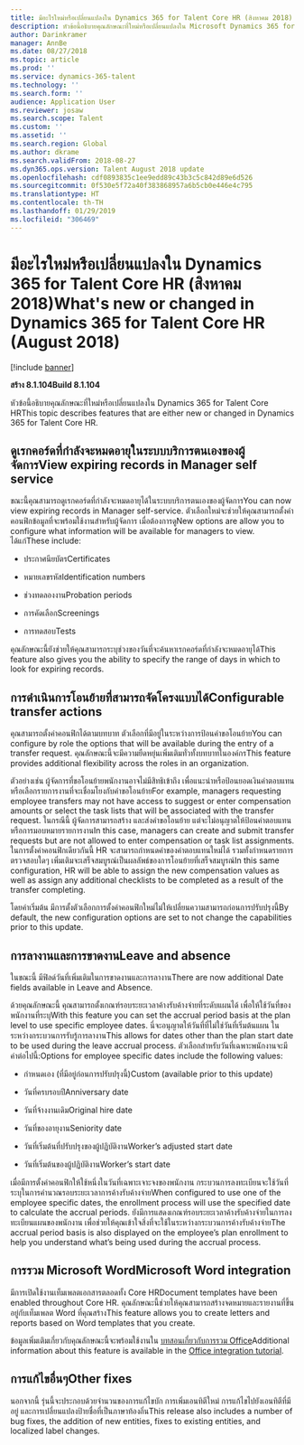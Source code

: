 ```yaml
---
title: มีอะไรใหม่หรือเปลี่ยนแปลงใน Dynamics 365 for Talent Core HR (สิงหาคม 2018)
description: หัวข้อนี้อธิบายคุณลักษณะที่ใหม่หรือเปลี่ยนแปลงใน Microsoft Dynamics 365 for Talent Core HR
author: Darinkramer
manager: AnnBe
ms.date: 08/27/2018
ms.topic: article
ms.prod: ''
ms.service: dynamics-365-talent
ms.technology: ''
ms.search.form: ''
audience: Application User
ms.reviewer: josaw
ms.search.scope: Talent
ms.custom: ''
ms.assetid: ''
ms.search.region: Global
ms.author: dkrame
ms.search.validFrom: 2018-08-27
ms.dyn365.ops.version: Talent August 2018 update
ms.openlocfilehash: cdf0893835c1ee9edd89c43b3c5c842d89e6d526
ms.sourcegitcommit: 0f530e5f72a40f383868957a6b5cb0e446e4c795
ms.translationtype: HT
ms.contentlocale: th-TH
ms.lasthandoff: 01/29/2019
ms.locfileid: "306469"
---
```

# <a name="whats-new-or-changed-in-dynamics-365-for-talent-core-hr-august-2018"></a><span data-ttu-id="79a3f-103">มีอะไรใหม่หรือเปลี่ยนแปลงใน Dynamics 365 for Talent Core HR (สิงหาคม 2018)</span><span class="sxs-lookup"><span data-stu-id="79a3f-103">What's new or changed in Dynamics 365 for Talent Core HR (August 2018)</span></span>

[!include [banner](includes/banner.md)]

<span data-ttu-id="79a3f-104">**สร้าง 8.1.104**</span><span class="sxs-lookup"><span data-stu-id="79a3f-104">**Build 8.1.104**</span></span>

<span data-ttu-id="79a3f-105">หัวข้อนี้อธิบายคุณลักษณะที่ใหม่หรือเปลี่ยนแปลงใน Dynamics 365 for Talent Core HR</span><span class="sxs-lookup"><span data-stu-id="79a3f-105">This topic describes features that are either new or changed in Dynamics 365 for Talent Core HR.</span></span>

## <a name="view-expiring-records-in-manager-self-service"></a><span data-ttu-id="79a3f-106">ดูเรกคอร์ดที่กำลังจะหมดอายุในระบบบริการตนเองของผู้จัดการ</span><span class="sxs-lookup"><span data-stu-id="79a3f-106">View expiring records in Manager self service</span></span>

<span data-ttu-id="79a3f-107">ขณะนี้คุณสามารถดูเรกคอร์ดที่กำลังจะหมดอายุได้ในระบบบริการตนเองของผู้จัดการ</span><span class="sxs-lookup"><span data-stu-id="79a3f-107">You can now view expiring records in Manager self-service.</span></span> <span data-ttu-id="79a3f-108">ตัวเลือกใหม่จะช่วยให้คุณสามารถตั้งค่าคอนฟิกข้อมูลที่จะพร้อมใช้งานสำหรับผู้จัดการ เมื่อต้องการดู</span><span class="sxs-lookup"><span data-stu-id="79a3f-108">New options are allow you to configure what information will be available for managers to view.</span></span> <span data-ttu-id="79a3f-109">ได้แก่</span><span class="sxs-lookup"><span data-stu-id="79a3f-109">These include:</span></span>

-   <span data-ttu-id="79a3f-110">ประกาศนียบัตร</span><span class="sxs-lookup"><span data-stu-id="79a3f-110">Certificates</span></span>

-   <span data-ttu-id="79a3f-111">หมายเลขรหัส</span><span class="sxs-lookup"><span data-stu-id="79a3f-111">Identification numbers</span></span>

-   <span data-ttu-id="79a3f-112">ช่วงทดลองงาน</span><span class="sxs-lookup"><span data-stu-id="79a3f-112">Probation periods</span></span>

-   <span data-ttu-id="79a3f-113">การคัดเลือก</span><span class="sxs-lookup"><span data-stu-id="79a3f-113">Screenings</span></span>

-   <span data-ttu-id="79a3f-114">การทดสอบ</span><span class="sxs-lookup"><span data-stu-id="79a3f-114">Tests</span></span>

<span data-ttu-id="79a3f-115">คุณลักษณะนี้ยังช่วยให้คุณสามารถระบุช่วงของวันที่จะค้นหาเรกคอร์ดที่กำลังจะหมดอายุได้</span><span class="sxs-lookup"><span data-stu-id="79a3f-115">This feature also gives you the ability to specify the range of days in which to look for expiring records.</span></span>

## <a name="configurable-transfer-actions"></a><span data-ttu-id="79a3f-116">การดำเนินการโอนย้ายที่สามารถจัดโครงแบบได้</span><span class="sxs-lookup"><span data-stu-id="79a3f-116">Configurable transfer actions</span></span>

<span data-ttu-id="79a3f-117">คุณสามารถตั้งค่าคอนฟิกได้ตามบทบาท ตัวเลือกที่มีอยู่ในระหว่างการป้อนคำขอโอนย้าย</span><span class="sxs-lookup"><span data-stu-id="79a3f-117">You can configure by role the options that will be available during the entry of a transfer request.</span></span> <span data-ttu-id="79a3f-118">คุณลักษณะนี้จะมีความยืดหยุ่นเพิ่มเติมทั่วทั้งบทบาทในองค์กร</span><span class="sxs-lookup"><span data-stu-id="79a3f-118">This feature provides additional flexibility across the roles in an organization.</span></span>

<span data-ttu-id="79a3f-119">ตัวอย่างเช่น ผู้จัดการที่ขอโอนย้ายพนักงานอาจไม่มีสิทธิเข้าถึง เพื่อแนะนำหรือป้อนยอดเงินค่าตอบแทน หรือเลือกรายการงานที่จะเชื่อมโยงกับคำขอโอนย้าย</span><span class="sxs-lookup"><span data-stu-id="79a3f-119">For example, managers requesting employee transfers may not have access to suggest or enter compensation amounts or select the task lists that will be associated with the transfer request.</span></span> <span data-ttu-id="79a3f-120">ในกรณีนี้ ผู้จัดการสามารถสร้าง และส่งคำขอโอนย้าย แต่จะไม่อนุญาตให้ป้อนค่าตอบแทนหรือการมอบหมายรายการงาน</span><span class="sxs-lookup"><span data-stu-id="79a3f-120">In this case, managers can create and submit transfer requests but are not allowed to enter compensation or task list assignments.</span></span> <span data-ttu-id="79a3f-121">ในการตั้งค่าคอนฟิกเดียวกันนี้ HR จะสามารถกำหนดค่าของค่าตอบแทนใหม่ได้ รวมทั้งกำหนดรายการตรวจสอบใดๆ เพิ่มเติมจะเสร็จสมบูรณ์เป็นผลลัพธ์ของการโอนย้ายที่เสร็จสมบูรณ์</span><span class="sxs-lookup"><span data-stu-id="79a3f-121">In this same configuration, HR will be able to assign the new compensation values as well as assign any additional checklists to be completed as a result of the transfer completing.</span></span>

<span data-ttu-id="79a3f-122">โดยค่าเริ่มต้น มีการตั้งตัวเลือกการตั้งค่าคอนฟิกใหม่ไม่ให้เปลี่ยนความสามารถก่อนการปรับปรุงนี้</span><span class="sxs-lookup"><span data-stu-id="79a3f-122">By default, the new configuration options are set to not change the capabilities prior to this update.</span></span>

## <a name="leave-and-absence"></a><span data-ttu-id="79a3f-123">การลางานและการขาดงาน</span><span class="sxs-lookup"><span data-stu-id="79a3f-123">Leave and absence</span></span>

<span data-ttu-id="79a3f-124">ในขณะนี้ มีฟิลด์วันที่เพิ่มเติมในการขาดงานและการลางาน</span><span class="sxs-lookup"><span data-stu-id="79a3f-124">There are now additional Date fields available in Leave and Absence.</span></span>

<span data-ttu-id="79a3f-125">ด้วยคุณลักษณะนี้ คุณสามารถตั้งเกณฑ์รอบระยะเวลาค้างรับค้างจ่ายที่ระดับแผนได้ เพื่อให้ใช้วันที่ของพนักงานที่ระบุ</span><span class="sxs-lookup"><span data-stu-id="79a3f-125">With this feature you can set the accrual period basis at the plan level to use specific employee dates.</span></span> <span data-ttu-id="79a3f-126">นี่จะอนุญาตให้วันที่ที่ไม่ใช่วันที่เริ่มต้นแผน ในระหว่างกระบวนการรับรู้การลางาน</span><span class="sxs-lookup"><span data-stu-id="79a3f-126">This allows for dates other than the plan start date to be used during the leave accrual process.</span></span> <span data-ttu-id="79a3f-127">ตัวเลือกสำหรับวันที่เฉพาะพนักงานจะมีค่าต่อไปนี้:</span><span class="sxs-lookup"><span data-stu-id="79a3f-127">Options for employee specific dates include the following values:</span></span>

-   <span data-ttu-id="79a3f-128">กำหนดเอง (ที่มีอยู่ก่อนการปรับปรุงนี้)</span><span class="sxs-lookup"><span data-stu-id="79a3f-128">Custom (available prior to this update)</span></span>

-   <span data-ttu-id="79a3f-129">วันที่ครบรอบปี</span><span class="sxs-lookup"><span data-stu-id="79a3f-129">Anniversary date</span></span>

-   <span data-ttu-id="79a3f-130">วันที่จ้างงานเดิม</span><span class="sxs-lookup"><span data-stu-id="79a3f-130">Original hire date</span></span>

-   <span data-ttu-id="79a3f-131">วันที่ของอายุงาน</span><span class="sxs-lookup"><span data-stu-id="79a3f-131">Seniority date</span></span>

-   <span data-ttu-id="79a3f-132">วันที่เริ่มต้นที่ปรับปรุงของผู้ปฏิบัติงาน</span><span class="sxs-lookup"><span data-stu-id="79a3f-132">Worker’s adjusted start date</span></span>

-   <span data-ttu-id="79a3f-133">วันที่เริ่มต้นของผู้ปฏิบัติงาน</span><span class="sxs-lookup"><span data-stu-id="79a3f-133">Worker’s start date</span></span>

<span data-ttu-id="79a3f-134">เมื่อมีการตั้งค่าคอนฟิกให้ใช้หนึ่งในวันที่เฉพาะเจาะจงของพนักงาน กระบวนการลงทะเบียนจะใช้วันที่ระบุในการคำนวณรอบระยะเวลาการค้างรับค้างจ่าย</span><span class="sxs-lookup"><span data-stu-id="79a3f-134">When configured to use one of the employee specific dates, the enrollment process will use the specified date to calculate the accrual periods.</span></span> <span data-ttu-id="79a3f-135">ยังมีการแสดงเกณฑ์รอบระยะเวลาค้างรับค้างจ่ายในการลงทะเบียนแผนของพนักงาน เพื่อช่วยให้คุณเข้าใจสิ่งที่จะใช้ในระหว่างกระบวนการค้างรับค้างจ่าย</span><span class="sxs-lookup"><span data-stu-id="79a3f-135">The accrual period basis is also displayed on the employee’s plan enrollment to help you understand what’s being used during the accrual process.</span></span>

## <a name="microsoft-word-integration"></a><span data-ttu-id="79a3f-136">การรวม Microsoft Word</span><span class="sxs-lookup"><span data-stu-id="79a3f-136">Microsoft Word integration</span></span>

<span data-ttu-id="79a3f-137">มีการเปิดใช้งานเท็มเพลตเอกสารตลอดทั้ง Core HR</span><span class="sxs-lookup"><span data-stu-id="79a3f-137">Document templates have been enabled throughout Core HR.</span></span> <span data-ttu-id="79a3f-138">คุณลักษณะนี้ช่วยให้คุณสามารถสร้างจดหมายและรายงานที่ขึ้นอยู่กับเท็มเพลต Word ที่คุณสร้าง</span><span class="sxs-lookup"><span data-stu-id="79a3f-138">This feature allows you to create letters and reports based on Word templates that you create.</span></span>

<span data-ttu-id="79a3f-139">ข้อมูลเพิ่มเติมเกี่ยวกับคุณลักษณะนี้จะพร้อมใช้งานใน [บทสอนเกี่ยวกับการรวม Office](https://docs.microsoft.com/en-us/dynamics365/unified-operations/dev-itpro/office-integration/office-integration-tutorial?toc=/dynamics365/unified-operations/talent/toc.json)</span><span class="sxs-lookup"><span data-stu-id="79a3f-139">Additional information about this feature is available in the [Office integration tutorial](https://docs.microsoft.com/en-us/dynamics365/unified-operations/dev-itpro/office-integration/office-integration-tutorial?toc=/dynamics365/unified-operations/talent/toc.json).</span></span>


## <a name="other-fixes"></a><span data-ttu-id="79a3f-140">การแก้ไขอื่นๆ</span><span class="sxs-lookup"><span data-stu-id="79a3f-140">Other fixes</span></span>

<span data-ttu-id="79a3f-141">นอกจากนี้ รุ่นนี้จะประกอบด้วยจำนวนของการแก้ไขบัก การเพิ่มเอนทิตีใหม่ การแก้ไขไปยังเอนทิตีที่มีอยู่ และการเปลี่ยนแปลงป้ายชื่อที่เป็นภาษาท้องถิ่น</span><span class="sxs-lookup"><span data-stu-id="79a3f-141">This release also includes a number of bug fixes, the addition of new entities, fixes to existing entities, and localized label changes.</span></span>
